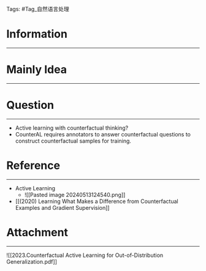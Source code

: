 Tags: #Tag_自然语言处理 
# Information
---


# Mainly Idea
---


# Question
---
- Active learning with counterfactual thinking?
- CounterAL requires annotators to answer counterfactual questions to construct counterfactual samples for training.

# Reference
---
- Active Learning
	- ![[Pasted image 20240513124540.png]]
- [[(2020) Learning What Makes a Difference from Counterfactual Examples and Gradient Supervision]]
# Attachment
---
![[2023.Counterfactual Active Learning for Out-of-Distribution Generalization.pdf]]